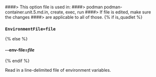 ####> This option file is used in:
####>   podman podman-container.unit.5.md.in, create, exec, run
####> If file is edited, make sure the changes
####> are applicable to all of those.
{% if is_quadlet %}
### `EnvironmentFile=file`
{% else %}
#### **--env-file**=*file*
{% endif %}

Read in a line-delimited file of environment variables.
